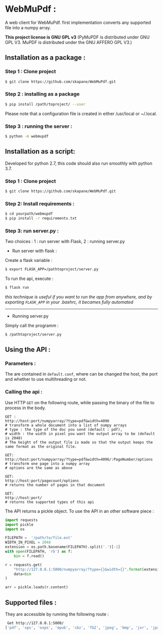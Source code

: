 # WebMuPdf :

A web client for WebMuPdf.
first implementation converts any supported file into a numpy array.


**This project license is GNU GPL v3** (PyMuPDF is distributed under GNU GPL V3. MuPDF is distributed under the GNU AFFERO GPL V3.)

## Installation as a package :
### Step 1 : Clone project
```bash
$ git clone https://github.com/skapane/WebMuPdf.git
```

### Step 2 : installing as a package
```bash
$ pip install /path/toproject/ --user
```

Please note that a configuration file is created in either /usr/local or ~/.local.
### Step 3 : running the server :
```bash
$ python -m webmupdf
```


## Installation as a script:

Developed for python 2.7, this code should also run smoothly with python 3.7.

### Step 1 : Clone project
```bash
$ git clone https://github.com/skapane/WebMuPdf.git
```

### Step 2: Install requirements :
```bash
$ cd yourpath/webmupdf
$ pip install -r requirements.txt
```

### Step 3: run server.py : 

Two choices : 1 : run server with Flask, 2 : running server.py

* Run server with flask : 

Create a flask variable :
```bash
$ export FLASK_APP=/pathtoproject/server.py
```
To run the api, execute : 
```bash
$ flask run
```
*this technique is useful if you want to run the app from anywhere, and by exporting `FLASK_APP` in your .bashrc, it becames fully automated*

----

* Running server.py

Simply call the programm : 
```bash
$ /pathtoproject/server.py
```

## Using the API :

### Parameters : 
The are contained in `default.conf`, where can be changed the host, the port and whether to use multihreading or not.

### Calling the api : 

Use HTTP `GET` on the following route, while passing the binary of the file to process in the body.

```
GET :
http://host:port/numpyarray/?type=pdf&width=4096
# transform a whole document into a list of numpy arrays
# type : the type of the doc you send (default : pdf),
# width : the width in pixel you want the output array to be (default is 2048)
# The height of the output file is made so that the output keeps the same format as the original file.

GET:
http://host:port/numpyarray/?type=pdf&width=4096/:PageNumber/options
# transform one page into a numpy array
# options are the same as above

GET:
http://host:port/pagecount/options
# returns the number of pages in that document

GET:
http://host:port/
# returns the supported types of this api
```

The API returns a pickle object. To use the API in an other software piece : 

```python
import requests
import pickle
import os

FILEPATH =  '/path/to/file.ext'
WIDTH_IN_PIXEL = 2048
extension = os.path.basename(FILEPATH).split('.')[-1]
with open(FILEPATH, 'rb') as f:
    bin = f.read()

r = requests.get(
    "http://127.0.0.1:5000/numpyarray/?type={}&width={}".format(extension, WIDTH_IN_PIXEL),
    data=bin
)

arr = pickle.loads(r.content)
```

## Supported files :
They are accessible by running the following route : 
```bash
 Get http://127.0.0.1:5000/
['pdf', 'xps', 'oxps', 'epub', 'cbz', 'fb2', 'jpeg', 'bmp', 'jxr', 'jpx', 'gif', 'tiff', 'png', 'pnm', 'pgm', 'pbm', 'ppm', 'pam', 'tga']

```
